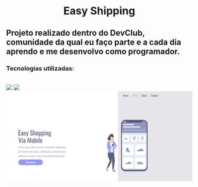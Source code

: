 <h1 align="center">Easy Shipping</h1>
<h2>Projeto realizado dentro do DevClub, comunidade da qual eu faço parte e a cada dia aprendo e me desenvolvo como programador.</h2>
<h3>Tecnologias utilizadas:</h3>
<br>
<img src="https://img.shields.io/badge/HTML5-E34F26?style=for-the-badge&logo=html5&logoColor=white">
<img src="https://img.shields.io/badge/CSS3-1572B6?style=for-the-badge&logo=css3&logoColor=white">
<img src="https://github.com/Ljnascimento-89/Easy-Shipping---Responsividade/blob/master/easy-shopping-desktop.PNG?raw=true">
